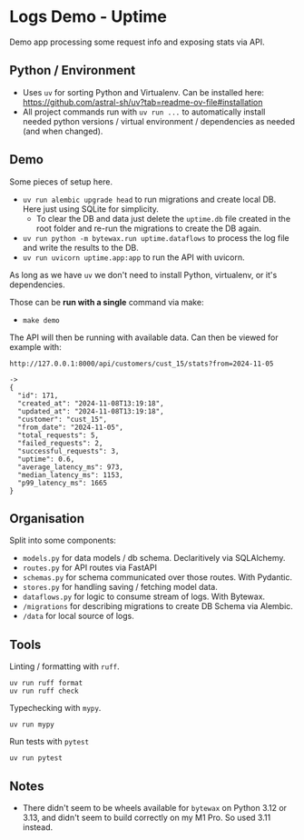 # Logs Demo - Uptime

Demo app processing some request info and exposing stats via API.

## Python / Environment

- Uses `uv` for sorting Python and Virtualenv. Can be installed here: https://github.com/astral-sh/uv?tab=readme-ov-file#installation
- All project commands run with `uv run ...` to automatically install needed python versions / virtual environment / dependencies as needed (and when changed).

## Demo

Some pieces of setup here.
- `uv run alembic upgrade head` to run migrations and create local DB. Here just using SQLite for simplicity.
    - To clear the DB and data just delete the `uptime.db` file created in the root folder and re-run the migrations to create the DB again.
- `uv run python -m bytewax.run uptime.dataflows` to process the log file and write the results to the DB.
- `uv run uvicorn uptime.app:app` to run the API with uvicorn.

As long as we have `uv` we don't need to install Python, virtualenv, or it's dependencies.

Those can be **run with a single** command via make:
- `make demo`

The API will then be running with available data. Can then be viewed for example with:
```
http://127.0.0.1:8000/api/customers/cust_15/stats?from=2024-11-05

->
{
  "id": 171,
  "created_at": "2024-11-08T13:19:18",
  "updated_at": "2024-11-08T13:19:18",
  "customer": "cust_15",
  "from_date": "2024-11-05",
  "total_requests": 5,
  "failed_requests": 2,
  "successful_requests": 3,
  "uptime": 0.6,
  "average_latency_ms": 973,
  "median_latency_ms": 1153,
  "p99_latency_ms": 1665
}
```

## Organisation

Split into some components:
- `models.py` for data models / db schema. Declaritively via SQLAlchemy.
- `routes.py` for API routes via FastAPI
- `schemas.py` for schema communicated over those routes. With Pydantic.
- `stores.py` for handling saving / fetching model data.
- `dataflows.py` for logic to consume stream of logs. With Bytewax.
- `/migrations` for describing migrations to create DB Schema via Alembic.
- `/data` for local source of logs.


## Tools

Linting / formatting with `ruff`.

```
uv run ruff format
uv run ruff check
```

Typechecking with `mypy`.
```
uv run mypy
```

Run tests with `pytest`
```
uv run pytest
```

## Notes

- There didn't seem to be wheels available for `bytewax` on Python 3.12 or 3.13, and didn't seem to build correctly on my M1 Pro. So used 3.11 instead.
